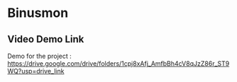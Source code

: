 # Binusmon
## Video Demo Link
Demo for the project :
https://drive.google.com/drive/folders/1cpj8xAfj_AmfbBh4cV8qJzZ86r_ST9WQ?usp=drive_link

